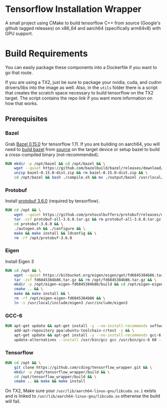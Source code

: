 # Tensorflow Installation Wrapper

A small project using CMake to build tensorflow C++ from source (Google's github tagged releases) on x86_64 and aarch64 (specifically arm64v8) with GPU support.

# Build Requirements
You can easily package these components into a Dockerfile if you want to go that route.

>>>
If you are using a TX2, just be sure to package your nvidia, cuda, and cudnn drivers/libs into the image as well. Also, in the `utils` folder there is a script that creates the scratch space necessary to build tensorflow on the TX2 target. The script contains the repo link if you want more information on how that works.
>>>

## Prerequisites

### Bazel
Grab [Bazel 0.15.0](https://github.com/bazelbuild/bazel/releases/download/0.15.0/bazel-0.15.0-installer-linux-x86_64.sh) for tensorflow 1.11. If you are building on aarch64, you will need to [build bazel](https://docs.bazel.build/versions/master/install-ubuntu.html) from [source](https://github.com/bazelbuild/bazel/releases/download/0.15.0/bazel-0.15.0-dist.zip) on the target device or setup bazel to build a cross-compiled binary (not-recommended).

```Dockerfile
RUN mkdir -p /opt/bazel && cd /opt/bazel && \
	wget --quiet https://github.com/bazelbuild/bazel/releases/download/0.15.0/bazel-0.15.0-dist.zip && \
	unzip bazel-0.15.0-dist.zip && rm bazel-0.15.0-dist.zip && \
	cd /opt/bazel && bash ./compile.sh && mv ./output/bazel /usr/local/bin && rm -rf /opt/bazel
```

### Protobuf
Install [protobuf 3.6.0](https://github.com/protocolbuffers/protobuf/blob/master/src/README.md) (required by tensorflow).
```Dockerfile
RUN cd /opt && \
	wget --quiet https://github.com/protocolbuffers/protobuf/releases/download/v3.6.0/protobuf-all-3.6.0.tar.gz && \
	tar -zxf protobuf-all-3.6.0.tar.gz && rm protobuf-all-3.6.0.tar.gz && \
	cd protobuf-3.6.0 && \
	./autogen.sh && ./configure && \
	make && make install && ldconfig && \
	rm -rf /opt/protobuf-3.6.0
```

### Eigen
Install Eigen 3
```Dockerfile
RUN cd /opt && \
	wget --quiet https://bitbucket.org/eigen/eigen/get/fd6845384b86.tar.gz && \
	tar -zxf fd6845384b86.tar.gz && rm /opt/fd6845384b86.tar.gz && \
	mkdir -p /opt/eigen-eigen-fd6845384b86/build && cd /opt/eigen-eigen-fd6845384b86/build && \
	cmake .. && \
	make && make install && \
	rm -rf /opt/eigen-eigen-fd6845384b86 && \
	ln -s /usr/local/include/eigen3 /usr/include/eigen3
```

### GCC-6
```Dockerfile
RUN apt-get update && apt-get install -y --no-install-recommends software-properties-common && \
	add-apt-repository ppa:ubuntu-toolchain-r/test -y && \
	apt-get update && apt-get install -y --no-install-recommends gcc-6 g++-6 && \
	update-alternatives --install /usr/bin/gcc gcc /usr/bin/gcc-6 60 --slave /usr/bin/g++ g++ /usr/bin/g++-6
```

### Tensorflow
```Dockerfile
RUN cd /opt && \
	git clone https://github.com/cding/tensorflow_wrapper.git && \
	mkdir -p /opt/tensorflow_wrapper/build && \
	cd /opt/tensorflow_wrapper/build && \
	cmake .. && make && make install
```

>>>
On TX2, Make sure your `/usr/lib/aarch64-linux-gnu/libcuda.so.1` exists and is linked to `/usr/lib/aarch64-linux-gnu/libcuda.so` otherwise the build will fail.
>>>
